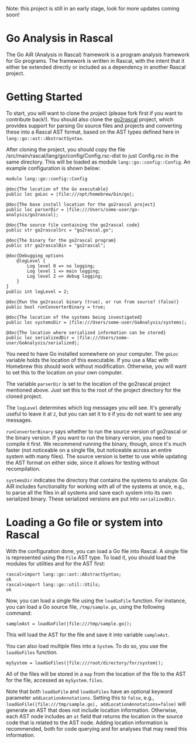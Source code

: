 Note: this project is still in an early stage, look for more updates coming soon!

# Go Analysis in Rascal

The Go AiR (Analysis in Rascal) framework is a program analysis framework for Go programs. The framework is written in Rascal, with the intent that it either be extended directly or included as a dependency in another Rascal project.

# Getting Started

To start, you will want to clone the project (please fork first if you want to contribute back!). You should also clone the [go2rascal](https://github.com/PLSE-Lab/go2rascal) project, which provides support for parsing Go source files and projects and converting these into a Rascal AST format, based on the AST types defined here in `lang::go::ast::AbstractSyntax`.

After cloning the project, you should copy the file /src/main/rascal/lang/go/config/Config.rsc-dist to just Config.rsc in the same directory. This will be loaded as module `lang::go::config::Config`. An example configuration is shown below:

```
module lang::go::config::Config

@doc{The location of the Go executable}
public loc goLoc = |file:///opt/homebrew/bin/go|;

@doc{The base install location for the go2rascal project}
public loc parserDir = |file:///Users/some-user/go-analysis/go2rascal|;

@doc{The source file containing the go2rascal code}
public str go2rascalSrc = "go2rascal.go";

@doc{The binary for the go2rascal program}
public str go2rascalBin = "go2rascal";

@doc{Debugging options
	@logLevel {
		Log level 0 => no logging;
		Log level 1 => main logging;
		Log level 2 => debug logging;
	}
}
public int logLevel = 2;

@doc{Run the go2rascal binary (true), or run from source? (false)}
public bool runConverterBinary = true;

@doc{The location of the systems being investigated}
public loc systemsDir = |file:///Users/some-user/GoAnalysis/systems|;

@doc{The location where serialized information can be stored}
public loc serializedDir = |file:///Users/some-user/GoAnalysis/serialized|;
```

You need to have Go installed somewhere on your computer. The `goLoc` variable holds the location of this executable. If you use a Mac with Homebrew this should work without modification. Otherwise, you will want to set this to the location on your own computer.

The variable `parserDir` is set to the location of the go2rascal project mentioned above. Just set this to the root of the project directory for the cloned project.

The `logLevel` determines which log messages you will see. It's generally useful to leave it at `2`, but you can set it to `0` if you do not want to see any messages.

`runConverterBinary` says whether to run the source version of go2rascal or the binary version. If you want to run the binary version, you need to compile it first. We recommend running the binary, though, since it's much faster (not noticeable on a single file, but noticeable across an entire system with many files). The source version is better to use while updating the AST format on either side, since it allows for testing without recompilation.

`systemsDir` indicates the directory that contains the systems to analyze. Go AiR includes functionality for working with all of the systems at once, e.g., to parse all the files in all systems and save each system into its own serialized binary. These serialized versions are put into `serializedDir`.

# Loading a Go file or system into Rascal

With the configuration done, you can load a Go file into Rascal. A single file is represented using the `File` AST type. To load it, you should load the modules for utilities and for the AST first:

```
rascal>import lang::go::ast::AbstractSyntax;
ok
rascal>import lang::go::util::Utils;
ok
```

Now, you can load a single file using the `loadGoFile` function. For instance, you can load a Go source file, `/tmp/sample.go`, using the following command:

```
sampleAst = loadGoFile(|file:///tmp/sample.go|);
```

This will load the AST for the file and save it into variable `sampleAst`.

You can also load multiple files into a `System`. To do so, you use the `loadGoFiles` function.

```
mySystem = loadGoFiles(|file:///root/directory/for/system|);
```

All of the files will be stored in a `map` from the location of the file to the AST for the file,
accessed as `mySystem.files`.

Note that both `loadGoFile` and `loadGoFiles` have an optional keyword parameter `addLocationAnnotations`. Setting this to `false`, e.g., `loadGoFile(|file:///tmp/sample.go|, addLocationAnnotations=false)` will generate an AST that does not include location information. Otherwise, each AST node includes an `at` field that returns the location in the source code that is related to the AST node. Adding location information is recommended, both for code querying and for analyses that may need this information. 

